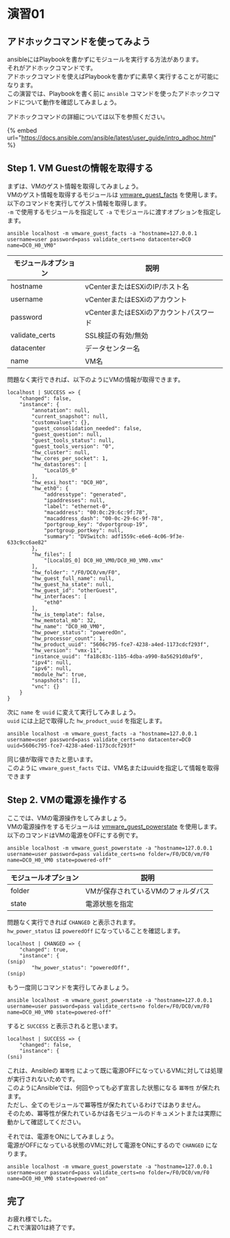 # 演習01

## アドホックコマンドを使ってみよう

ansibleにはPlaybookを書かずにモジュールを実行する方法があります。  
それがアドホックコマンドです。  
アドホックコマンドを使えばPlaybookを書かずに素早く実行することが可能になります。  
この演習では、Playbookを書く前に `ansible` コマンドを使ったアドホックコマンドについて動作を確認してみましょう。

アドホックコマンドの詳細については以下を参照ください。

{% embed url="https://docs.ansible.com/ansible/latest/user_guide/intro_adhoc.html" %}

## Step 1. VM Guestの情報を取得する

まずは、VMのゲスト情報を取得してみましょう。  
VMのゲスト情報を取得するモジュールは [vmware_guest_facts](https://docs.ansible.com/ansible/latest/modules/vmware_guest_facts_module.html#vmware-guest-facts-module) を使用します。  
以下のコマンドを実行してゲスト情報を取得します。  
`-m` で使用するモジュールを指定して `-a` でモジュールに渡すオプションを指定します。

```
ansible localhost -m vmware_guest_facts -a "hostname=127.0.0.1 username=user password=pass validate_certs=no datacenter=DC0 name=DC0_H0_VM0"
```

| モジュールオプション |                   説明                  |
|----------------------|-----------------------------------------|
| hostname             | vCenterまたはESXiのIP/ホスト名          |
| username             | vCenterまたはESXiのアカウント           |
| password             | vCenterまたはESXiのアカウントパスワード |
| validate_certs       | SSL検証の有効/無効                      |
| datacenter           | データセンター名                        |
| name                 | VM名                                    |

問題なく実行できれば、以下のようにVMの情報が取得できます。

```
localhost | SUCCESS => {
    "changed": false,
    "instance": {
        "annotation": null,
        "current_snapshot": null,
        "customvalues": {},
        "guest_consolidation_needed": false,
        "guest_question": null,
        "guest_tools_status": null,
        "guest_tools_version": "0",
        "hw_cluster": null,
        "hw_cores_per_socket": 1,
        "hw_datastores": [
            "LocalDS_0"
        ],
        "hw_esxi_host": "DC0_H0",
        "hw_eth0": {
            "addresstype": "generated",
            "ipaddresses": null,
            "label": "ethernet-0",
            "macaddress": "00:0c:29:6c:9f:78",
            "macaddress_dash": "00-0c-29-6c-9f-78",
            "portgroup_key": "dvportgroup-19",
            "portgroup_portkey": null,
            "summary": "DVSwitch: adf1559c-e6e6-4c06-9f3e-633c9cc6ae82"
        },
        "hw_files": [
            "[LocalDS_0] DC0_H0_VM0/DC0_H0_VM0.vmx"
        ],
        "hw_folder": "/F0/DC0/vm/F0",
        "hw_guest_full_name": null,
        "hw_guest_ha_state": null,
        "hw_guest_id": "otherGuest",
        "hw_interfaces": [
            "eth0"
        ],
        "hw_is_template": false,
        "hw_memtotal_mb": 32,
        "hw_name": "DC0_H0_VM0",
        "hw_power_status": "poweredOn",
        "hw_processor_count": 1,
        "hw_product_uuid": "5606c795-fce7-4238-a4ed-1173cdcf293f",
        "hw_version": "vmx-11",
        "instance_uuid": "fa18c83c-11b5-4dba-a990-8a56291d0af9",
        "ipv4": null,
        "ipv6": null,
        "module_hw": true,
        "snapshots": [],
        "vnc": {}
    }
}
```

次に `name` を `uuid` に変えて実行してみましょう。  
`uuid` には上記で取得した `hw_product_uuid` を指定します。

```
ansible localhost -m vmware_guest_facts -a "hostname=127.0.0.1 username=user password=pass validate_certs=no datacenter=DC0 uuid=5606c795-fce7-4238-a4ed-1173cdcf293f"
```

同じ値が取得できたと思います。  
このように `vmware_guest_facts` では、VM名またはuuidを指定して情報を取得できます

## Step 2. VMの電源を操作する

ここでは、VMの電源操作をしてみましょう。  
VMの電源操作をするモジュールは [vmware_guest_powerstate](https://docs.ansible.com/ansible/latest/modules/vmware_guest_powerstate_module.html#vmware-guest-powerstate-module) を使用します。  
以下のコマンドはVMの電源をOFFにする例です。

```
ansible localhost -m vmware_guest_powerstate -a "hostname=127.0.0.1 username=user password=pass validate_certs=no folder=/F0/DC0/vm/F0 name=DC0_H0_VM0 state=powered-off"
```

| モジュールオプション |                説明                |
|----------------------|------------------------------------|
| folder               | VMが保存されているVMのフォルダパス |
| state                | 電源状態を指定                     |

問題なく実行できれば `CHANGED` と表示されます。  
`hw_power_status` は `poweredOff` になっていることを確認します。

```
localhost | CHANGED => {
    "changed": true,
    "instance": {
(snip)
        "hw_power_status": "poweredOff",
(snip)
```

もう一度同じコマンドを実行してみましょう。

```
ansible localhost -m vmware_guest_powerstate -a "hostname=127.0.0.1 username=user password=pass validate_certs=no folder=/F0/DC0/vm/F0 name=DC0_H0_VM0 state=powered-off"
```

すると `SUCCESS` と表示されると思います。

```
localhost | SUCCESS => {
    "changed": false,
    "instance": {
(sni)
```

これは、Ansibleの `冪等性` によって既に電源OFFになっているVMに対しては処理が実行されないためです。  
このようにAnsibleでは、何回やっても必ず宣言した状態になる `冪等性` が保たれます。  
ただし、全てのモジュールで冪等性が保たれているわけではありません。  
そのため、冪等性が保たれているかは各モジュールのドキュメントまたは実際に動かして確認してください。

それでは、電源をONにしてみましょう。  
電源がOFFになっている状態のVMに対して電源をONにするので `CHANGED` になります。

```
ansible localhost -m vmware_guest_powerstate -a "hostname=127.0.0.1 username=user password=pass validate_certs=no folder=/F0/DC0/vm/F0 name=DC0_H0_VM0 state=powered-on"
```

## 完了

お疲れ様でした。  
これで演習01は終了です。
